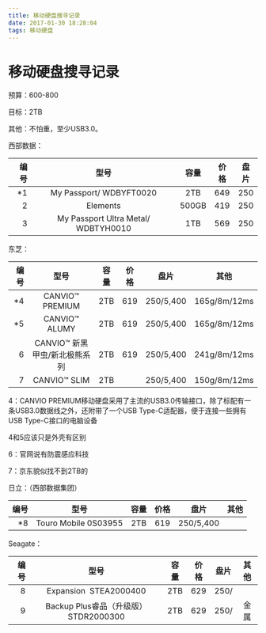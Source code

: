 ```yaml
---
title: 移动硬盘搜寻记录
date: 2017-01-30 18:28:04
tags: 移动硬盘
---
```


# 移动硬盘搜寻记录

预算：600-800

目标：2TB

其他：不怕重，至少USB3.0。

西部数据：

|   编号 |                 型号                  |  容量   |  价格  |  盘片  |
| ---: | :---------------------------------: | :---: | :--: | :--: |
|   *1 |       My Passport/ WDBYFT0020       |  2TB  | 649  | 250  |
|    2 |              Elements               | 500GB | 419  | 250  |
|    3 | My Passport Ultra Metal/ WDBTYH0010 |  1TB  | 569  | 250  |



东芝：

|   编号 |         型号          |  容量  |  价格  |    盘片     |      其他      |
| ---: | :-----------------: | :--: | :--: | :-------: | :----------: |
|   *4 |   CANVIO™ PREMIUM   | 2TB  | 619  | 250/5,400 | 165g/8m/12ms |
|   *5 |    CANVIO™ ALUMY    | 2TB  | 619  | 250/5,400 | 165g/8m/12ms |
|    6 | CANVIO™ 新黑甲虫/新北极熊系列 | 2TB  | 619  | 250/5,400 | 241g/8m/12ms |
|    7 |    CANVIO™ SLIM     | 2TB  |      | 250/5,400 | 150g/8m/12ms |

4：CANVIO PREMIUM移动硬盘采用了主流的USB3.0传输接口，除了标配有一条USB3.0数据线之外，还附带了一个USB Type-C适配器，便于连接一些拥有USB Type-C接口的电脑设备

4和5应该只是外壳有区别

6：官网说有防震感应科技

7：京东貌似找不到2TB的



日立：（西部数据集团）

|   编号 |          型号          |  容量  |  价格  |    盘片     |  其他  |
| ---: | :------------------: | :--: | :--: | :-------: | :--: |
|   *8 | Touro Mobile 0S03955 | 2TB  | 619  | 250/5,400 |      |



Seagate：

|   编号 |               型号               |  容量  |  价格  |  盘片  |  其他  |
| ---: | :----------------------------: | :--: | :--: | :--: | :--: |
|    8 |     Expansion  STEA2000400     | 2TB  | 629  | 250/ |      |
|    9 | Backup Plus睿品（升级版） STDR2000300 | 2TB  | 629  | 250/ |  金属  |